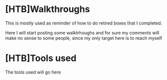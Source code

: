 # [HTB]Walkthroughs
This is mostly used as reminder of how to do retired boxes that I completed. 

Here I will start posting some walktrhoughs and for sure my comments will make no sense to some people, since my only target here is to reach myself

# [HTB]Tools used

The tools used will go here

